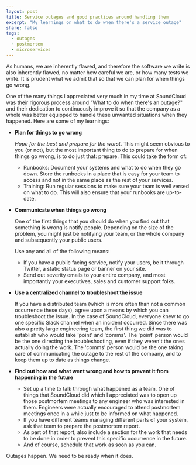 ```yaml
---
layout: post
title: Service outages and good practices around handling them
excerpt: "My learnings on what to do when there's a service outage"
share: false
tags:
  - outages
  - postmortem
  - microservices
---
```


As humans, we are inherently flawed, and therefore the software we write is also inherently flawed, no matter how careful we are, or how many tests we write.
It is prudent what we admit that so that we can plan for when things go wrong.

One of the many things I appreciated very much in my time at SoundCloud was their rigorous process around "What to do when there's an outage?" and their dedication to continuously improve it so that the company as a whole was better equipped to handle these unwanted situations when they happened. Here are some of my learnings:

* **Plan for things to go wrong**

  _Hope for the best and prepare for the worst_. This might seem obvious to you (or not), but the most important thing to do to prepare for when things go wrong, is to do just that: prepare. This could take the form of:
    - Runbooks: Document your systems and what to do when they go down. Store the runbooks in a place that is easy for your team to access and not in the same place as the rest of your services.
    - Training: Run regular sessions to make sure your team is well versed on what to do. This will also ensure that your runbooks are up-to-date.

* **Communicate when things go wrong**

  One of the first things that you should do when you find out that something is wrong is notify people. Depending on the size of the problem, you might just be notifying your team, or the whole company and subsequently your public users.

  Use any and all of the following means:
    - If you have a public facing service, notify your users, be it through Twitter, a static status page or banner on your site.
    - Send out severity emails to your entire company, and most importantly your executives, sales and customer support folks.

* **Use a centralized channel to troubleshoot the issue**

  If you have a distributed team (which is more often than not a common occurrence these days), agree upon a means by which you can troubleshoot the issue. In the case of SoundCloud, everyone knew to go one specific Slack channel when an incident occurred. Since there was also a pretty large engineering team, the first thing we did was to establish who would take 'point' and 'comms'. The 'point' person would be the one directing the troubleshooting, even if they weren't the ones actually doing the work. The 'comms' person would be the one taking care of communicating the outage to the rest of the company, and to keep them up to date as things change.

* **Find out how and what went wrong and how to prevent it from happening in the future**

  - Set up a time to talk through what happened as a team. One of things that SoundCloud did which I appreciated was to open up those postmortem meetings to any engineer who was interested in them. Engineers were actually encouraged to attend postmortem meetings once in a while just to be informed on what happened.
  - If you have different teams managing different parts of your system, ask that team to prepare the postmortem report.
  - As part of that report, also include a section for the work that needs to be done in order to prevent this specific occurrence in the future.
  - And of course, schedule that work as soon as you can.


Outages happen. We need to be ready when it does.
